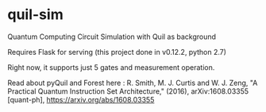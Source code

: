 # quil-sim
Quantum Computing Circuit Simulation with Quil as background

Requires Flask for serving (this project done in v0.12.2, python 2.7)

Right now, it supports just 5 gates and measurement operation.

Read about pyQuil and Forest here :
R. Smith, M. J. Curtis and W. J. Zeng, "A Practical Quantum Instruction Set Architecture," (2016),
  arXiv:1608.03355 [quant-ph], https://arxiv.org/abs/1608.03355

